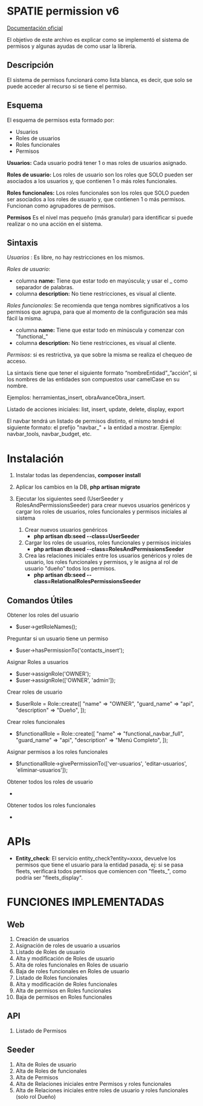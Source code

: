 # SPATIE permission v6

[Documentación oficial](https://spatie.be/docs/laravel-permission/v6/introduction)

El objetivo de este archivo es explicar como se implementó el sistema de permisos y algunas ayudas de como usar la librería.

## Descripción

El sistema de permisos funcionará como lista blanca, es decir, que solo se puede acceder al recurso si se tiene el permiso.

## Esquema

El esquema de permisos esta formado por:

-   Usuarios
-   Roles de usuarios
-   Roles funcionales
-   Permisos

**Usuarios:** Cada usuario podrá tener 1 o mas roles de usuarios asignado.

**Roles de usuario:** Los roles de usuario son los roles que SOLO pueden ser asociados a los usuarios y, que contienen 1 o más roles funcionales.

**Roles funcionales:** Los roles funcionales son los roles que SOLO pueden ser asociados a los roles de usuario y, que contienen 1 o más permisos. Funcionan como agrupadores de permisos.

**Permisos** Es el nivel mas pequeño (más granular) para identificar si puede realizar o no una acción en el sistema.

## Sintaxis

_Usuarios_ : Es libre, no hay restricciones en los mismos.

_Roles de usuario_:

-   columna **name:** Tiene que estar todo en mayúscula; y usar el \_ como separador de palabras.
-   columna **description:** No tiene restricciones, es visual al cliente.

_Roles funcionales_:
Se recomienda que tenga nombres significativos a los permisos que agrupa, para que al momento de la configuración sea más fácil la misma.

-   columna **name:** Tiene que estar todo en minúscula y comenzar con "functional\_"
-   columna **description:** No tiene restricciones, es visual al cliente.

_Permisos_: si es restrictiva, ya que sobre la misma se realiza el chequeo de acceso.

La sintaxis tiene que tener el siguiente formato “nombreEntidad”\_”acción”, si los nombres de las entidades son compuestos usar camelCase en su nombre.

Ejemplos: herramientas_insert, obraAvanceObra_insert.

Listado de acciones iniciales: list, insert, update, delete, display, export

El navbar tendrá un listado de permisos distinto, el mismo tendrá el siguiente formato: el prefijo "navbar\_" + la entidad a mostrar. Ejemplo: navbar_tools, navbar_budget, etc.

# Instalación

1. Instalar todas las dependencias, **composer install**

1. Aplicar los cambios en la DB, **php artisan migrate**

1. Ejecutar los siguientes seed (UserSeeder y RolesAndPermissionsSeeder) para crear nuevos usuarios genéricos y cargar los roles de usuarios, roles funcionales y permisos iniciales al sistema

    1. Crear nuevos usuarios genéricos
        - **php artisan db:seed --class=UserSeeder** 
    2. Cargar los roles de usuarios, roles funcionales y permisos iniciales
        - **php artisan db:seed --class=RolesAndPermissionsSeeder**
    3. Crea las relaciones iniciales entre los usuarios genéricos y roles de usuario, los roles funcionales y permisos, y le asigna al rol de usuario "dueño" todos los permisos.
        - **php artisan db:seed --class=RelationalRolesPermissionsSeeder**

## Comandos Útiles

Obtener los roles del usuario

-   $user->getRoleNames();

Preguntar si un usuario tiene un permiso

-   $user->hasPermissionTo('contacts_insert');

Asignar Roles a usuarios

-   $user->assignRole('OWNER');
-   $user->assignRole(['OWNER', 'admin']);

Crear roles de usuario

-   $userRole = Role::create([
    "name" => "OWNER",
    "guard_name" => "api",
    "description" => "Dueño",
    ]);

Crear roles funcionales

-   $functionalRole = Role::create([
    "name" => "functional_navbar_full",
    "guard_name" => "api",
    "description" => "Menú Completo",
    ]);

Asignar permisos a los roles funcionales

-   $functionalRole->givePermissionTo(['ver-usuarios', 'editar-usuarios', 'eliminar-usuarios']);

Obtener todos los roles de usuario

-   

Obtener todos los roles funcionales

-   
# APIs
- **Entity_check**: El servicio entity_check?entity=xxxx, devuelve los permisos que tiene el usuario para la entidad pasada, ej: si se pasa fleets, verificará todos permisos que comiencen con "fleets_", como podría ser "fleets_display".

# FUNCIONES IMPLEMENTADAS

## Web

1. Creación de usuarios
2. Asignación de roles de usuario a usuarios
3. Listado de Roles de usuario
4. Alta y modificación de Roles de usuario
5. Alta de roles funcionales en Roles de usuario
6. Baja de roles funcionales en Roles de usuario
7. Listado de Roles funcionales
8. Alta y modificación de Roles funcionales
9. Alta de permisos en Roles funcionales
10. Baja de permisos en Roles funcionales

## API
1. Listado de Permisos

## Seeder

1. Alta de Roles de usuario
2. Alta de Roles de funcionales
3. Alta de Permisos
4. Alta de Relaciones iniciales entre Permisos y roles funcionales
5. Alta de Relaciones iniciales entre roles de usuario y roles funcionales (solo rol Dueño)
